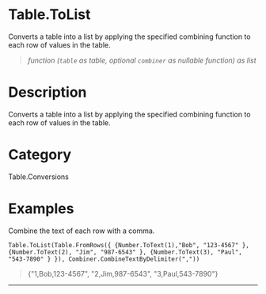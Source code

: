 # Table.ToList
Converts a table into a list by applying the specified combining function to each row of values in the table.
> _function (<code>table</code> as table, optional <code>combiner</code> as nullable function) as list_

# Description 
Converts a table into a list by applying the specified combining function to each row of values in the table.
# Category 
Table.Conversions
# Examples 
Combine the text of each row with a comma.
```
Table.ToList(Table.FromRows({ {Number.ToText(1),"Bob", "123-4567" }, {Number.ToText(2), "Jim", "987-6543" }, {Number.ToText(3), "Paul", "543-7890" } }), Combiner.CombineTextByDelimiter(","))
```
> {"1,Bob,123-4567", "2,Jim,987-6543", "3,Paul,543-7890"}

***
